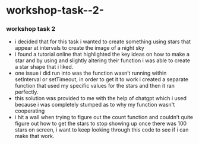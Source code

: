 # workshop-task--2-

### workshop task 2

- i decided that for this task i wanted to create something using stars that appear at intervals to create the image of a night sky
- i found a tutorial online that highlighted the key ideas on how to make a star and by using and slightly altering their function i was able to create a star shape that i liked.
- one issue i did run into was the function wasn’t running within setInterval or setTimeout, in order to get it to work i created a separate function that used my specific values for the stars and then it ran perfectly.
- this solution was provided to me with the help of chatgpt which i used because i was completely stumped as to why my function wasn't cooperating
- i hit a wall when trying to figure out the count function and couldn’t quite figure out how to get the stars to stop showing up once there was 100 stars on screen, i want to keep looking through this code to see if i can make that work.
